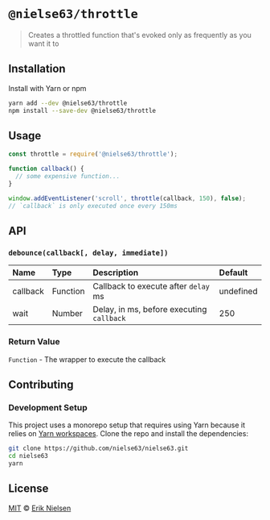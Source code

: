 # `@nielse63/throttle`

> Creates a throttled function that's evoked only as frequently as you want it to

## Installation

Install with Yarn or npm

```bash
yarn add --dev @nielse63/throttle
npm install --save-dev @nielse63/throttle
```

## Usage

```js
const throttle = require('@nielse63/throttle');

function callback() {
  // some expensive function...
}

window.addEventListener('scroll', throttle(callback, 150), false);
// `callback` is only executed once every 150ms
```

## API

### `debounce(callback[, delay, immediate])`

<!-- markdownlint-disable MD013 -->
| Name     | Type     | Description                               | Default   |
|:---------|:---------|:------------------------------------------|:----------|
| callback | Function | Callback to execute after `delay` ms      | undefined |
| wait     | Number   | Delay, in ms, before executing `callback` | 250       |
<!-- markdownlint-enable MD013 -->

### Return Value

`Function` - The wrapper to execute the callback

## Contributing

### Development Setup

This project uses a monorepo setup that requires using Yarn because it
relies on
[Yarn workspaces](https://yarnpkg.com/blog/2017/08/02/introducing-workspaces/).
Clone the repo and install the dependencies:

```bash
git clone https://github.com/nielse63/nielse63.git
cd nielse63
yarn
```

## License

[MIT](https://github.com/nielse63/nielse63/blob/master/LICENSE) © [Erik Nielsen](https://312development.com)
